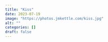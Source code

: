 ```yaml
---
title: "Kiss"
date: 2023-07-19
image: "https://photos.jmkettle.com/kiss.jpg"
alt: ""
categories: []
draft: false
---
```

